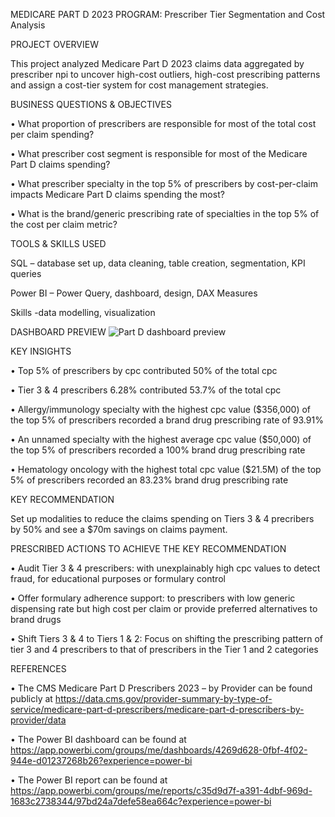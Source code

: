 MEDICARE PART D 2023 PROGRAM: Prescriber Tier Segmentation and Cost Analysis


PROJECT OVERVIEW

This project analyzed Medicare Part D 2023 claims data aggregated by prescriber  npi to uncover high-cost outliers, high-cost prescribing patterns and assign a cost-tier system for cost management strategies.



BUSINESS QUESTIONS & OBJECTIVES

•	What proportion of prescribers are responsible for most of the total cost per claim spending?

•	What prescriber cost segment is responsible for most of the Medicare Part D claims spending?

•	What prescriber specialty in the top 5% of prescribers by cost-per-claim impacts Medicare Part D claims spending the most?

•	What is the brand/generic prescribing rate of specialties in the top 5% of the cost per claim metric?



TOOLS & SKILLS USED

SQL – database set up, data cleaning, table creation, segmentation, KPI queries

Power BI – Power Query, dashboard, design, DAX Measures

Skills -data modelling, visualization


DASHBOARD PREVIEW
 ![Part D dashboard preview](images/partd-dashboard.png)




KEY INSIGHTS

•	Top 5% of prescribers by cpc contributed 50% of the total cpc 

•	Tier 3 & 4 prescribers 6.28% contributed 53.7% of the total cpc

•	Allergy/immunology specialty with the highest cpc value ($356,000) of the top 5% of prescribers recorded a brand drug prescribing rate of 93.91%

•	An unnamed specialty with the highest average cpc value ($50,000) of the top 5% of prescribers recorded a 100% brand drug prescribing rate

•	Hematology oncology with the highest total cpc value ($21.5M) of the top 5% of prescribers recorded an 83.23% brand drug prescribing rate




KEY RECOMMENDATION

Set up modalities to reduce the claims spending on Tiers 3 & 4 precribers by 50% and see a $70m savings on claims payment.



PRESCRIBED ACTIONS TO ACHIEVE THE KEY RECOMMENDATION

•	Audit Tier 3 & 4 prescribers: with unexplainably high cpc values to detect fraud, for educational purposes or formulary control

•	Offer formulary adherence support: to prescribers with low generic dispensing rate but high cost per claim or provide preferred alternatives to brand drugs

•	Shift Tiers 3 & 4 to Tiers 1 & 2: Focus on shifting the prescribing pattern of tier 3 and 4 prescribers to that of prescribers in the Tier 1 and 2 categories



REFERENCES

•	The CMS Medicare Part D Prescribers 2023 – by Provider can be found publicly at https://data.cms.gov/provider-summary-by-type-of-service/medicare-part-d-prescribers/medicare-part-d-prescribers-by-provider/data 

•	The Power BI dashboard can be found at https://app.powerbi.com/groups/me/dashboards/4269d628-0fbf-4f02-944e-d01237268b26?experience=power-bi

•	The Power BI report can be found at https://app.powerbi.com/groups/me/reports/c35d9d7f-a391-4dbf-969d-1683c2738344/97bd24a7defe58ea664c?experience=power-bi














